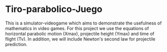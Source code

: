# Tiro-parabolico-Juego
This is a simulator-videogame which aims to demonstrate the usefulness of mathematics in video games. For this project we use the equations of horizontal parabolic motion (Xmax), projectile height (Ymax) and time of flight (Tv). In addition, we will include Newton's second law for projectile prediction.
